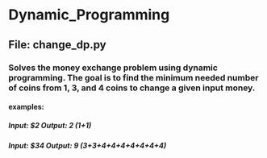 # Dynamic_Programming
## File: change_dp.py
### Solves the money exchange problem using dynamic programming. The goal is to find the minimum needed number of coins from 1, 3, and 4 coins to change a given input money.
#### examples:
##### Input: $2  Output: 2 (1+1)
##### Input: $34  Output: 9 (3+3+4+4+4+4+4+4+4)
